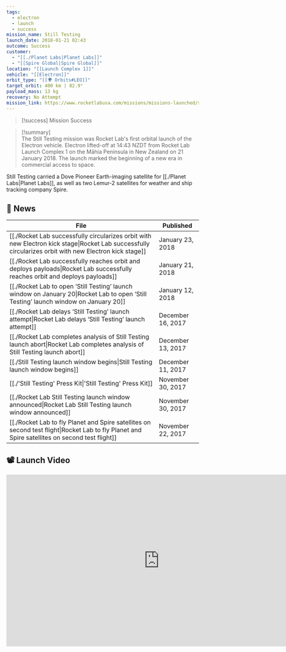 ```yaml
---
tags:
  - electron
  - launch
  - success
mission_name: Still Testing
launch_date: 2018-01-21 02:43
outcome: Success
customer:
  - "[[./Planet Labs|Planet Labs]]"
  - "[[Spire Global|Spire Global]]"
location: "[[Launch Complex 1]]"
vehicle: "[[Electron]]"
orbit_type: "[[🌍 Orbits#LEO]]"
target_orbit: 400 km | 82.9°
payload_mass: 13 kg
recovery: No Attempt
mission_link: https://www.rocketlabusa.com/missions/missions-launched/still-testing/
---
```

>[!success] Mission Success

>[!summary]  
The Still Testing mission was Rocket Lab's first orbital launch of the Electron vehicle. Electron lifted-off at 14:43 NZDT from Rocket Lab Launch Complex 1 on the Māhia Peninsula in New Zealand on 21 January 2018. The launch marked the beginning of a new era in commercial access to space.
>
Still Testing carried a Dove Pioneer Earth-imaging satellite for [[./Planet Labs|Planet Labs]], as well as two Lemur-2 satellites for weather and ship tracking company Spire.

## 📰 News
| File                                                                                                                                                         | Published         |
| ------------------------------------------------------------------------------------------------------------------------------------------------------------ | ----------------- |
| [[./Rocket Lab successfully circularizes orbit with new Electron kick stage\|Rocket Lab successfully circularizes orbit with new Electron kick stage]] | January 23, 2018  |
| [[./Rocket Lab successfully reaches orbit and deploys payloads\|Rocket Lab successfully reaches orbit and deploys payloads]]                           | January 21, 2018  |
| [[./Rocket Lab to open ‘Still Testing’ launch window on January 20\|Rocket Lab to open ‘Still Testing’ launch window on January 20]]                   | January 12, 2018  |
| [[./Rocket Lab delays ‘Still Testing’ launch attempt\|Rocket Lab delays ‘Still Testing’ launch attempt]]                                               | December 16, 2017 |
| [[./Rocket Lab completes analysis of Still Testing launch abort\|Rocket Lab completes analysis of Still Testing launch abort]]                         | December 13, 2017 |
| [[./Still Testing launch window begins\|Still Testing launch window begins]]                                                                           | December 11, 2017 |
| [[./'Still Testing' Press Kit\|'Still Testing' Press Kit]]                                                                                             | November 30, 2017 |
| [[./Rocket Lab Still Testing launch window announced\|Rocket Lab Still Testing launch window announced]]                                               | November 30, 2017 |
| [[./Rocket Lab to fly Planet and Spire satellites on second test flight\|Rocket Lab to fly Planet and Spire satellites on second test flight]]         | November 22, 2017 |


## 📽️ Launch Video

<iframe width="800" height="450" src="https://www.youtube.com/embed/eg5234BOED8" title="Rocket Lab&#39;s Electron - &#39;Still Testing&#39; Launch" frameborder="0" allow="accelerometer; autoplay; clipboard-write; encrypted-media; gyroscope; picture-in-picture; web-share" referrerpolicy="strict-origin-when-cross-origin" allowfullscreen></iframe>   
